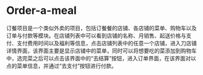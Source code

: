 # Order-a-meal
订餐项目是一个类似外卖的项目，包括订餐餐的店铺、各店铺的菜单、购物车以及订单与付款等模块。在店铺列表中可以看到店铺的名称、月销售、起送价格与支付、支付费用时间以及福利等信息，点击店铺列表中的任意一个店铺，进入刀店铺详情界面，该界面主要是显示店铺中的菜单，同时可以将想要吃的菜添加到购物车中，选完菜之后可以点击该界面中的“去结算”按钮，进入订单界面，在该界面对以点的菜单信息，并通过“去支付”按钮进行付款。
